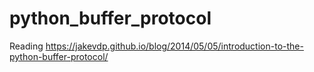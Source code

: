 # python_buffer_protocol
Reading https://jakevdp.github.io/blog/2014/05/05/introduction-to-the-python-buffer-protocol/
